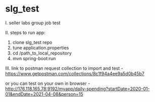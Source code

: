 # slg_test
I.
seller labs group job test 

II. 
steps to run app: 
1. clone slg_test repo 
2. tune application.properties 
3. cd /path_to_local_repository 
4. mvn spring-boot:run

III. 
link to postman request collection to import and test - 
https://www.getpostman.com/collections/8c1f94a4ee9a5d0b45b7 

or you can test on your own in browser - 
http://176.118.165.78:9192/myapp/daily-spending?startDate=2020-01-01&endDate=2021-04-08&person=15
